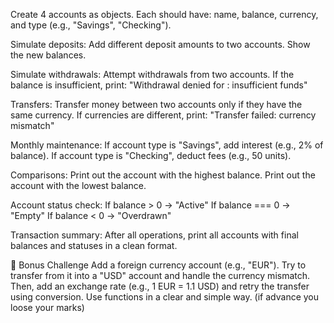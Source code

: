 Create 4 accounts as objects.
Each should have: name, balance, currency, and type (e.g., "Savings", "Checking").

Simulate deposits:
Add different deposit amounts to two accounts.
Show the new balances.

Simulate withdrawals:
Attempt withdrawals from two accounts.
If the balance is insufficient, print:
"Withdrawal denied for <name>: insufficient funds"

Transfers:
Transfer money between two accounts only if they have the same currency.
If currencies are different, print:
"Transfer failed: currency mismatch"

Monthly maintenance:
If account type is "Savings", add interest (e.g., 2% of balance).
If account type is "Checking", deduct fees (e.g., 50 units).

Comparisons:
Print out the account with the highest balance.
Print out the account with the lowest balance.

Account status check:
If balance > 0 → "Active"
If balance === 0 → "Empty"
If balance < 0 → "Overdrawn"

Transaction summary:
After all operations, print all accounts with final balances and statuses in a clean format.

🎯 Bonus Challenge
Add a foreign currency account (e.g., "EUR").
Try to transfer from it into a "USD" account and handle the currency mismatch.
Then, add an exchange rate (e.g., 1 EUR = 1.1 USD) and retry the transfer using conversion.
Use functions in a clear and simple way. (if advance you loose your marks)